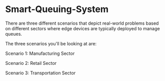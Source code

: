 # Smart-Queuing-System
There are three different scenarios that depict real-world problems based on different sectors where edge devices are typically deployed to manage queues.

The three scenarios you'll be looking at are:  

Scenario 1: Manufacturing Sector 

Scenario 2: Retail Sector 

Scenario 3: Transportation Sector
